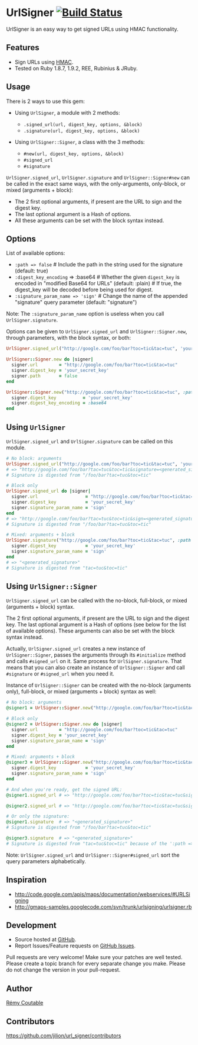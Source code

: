 UrlSigner [![Build Status](http://travis-ci.org/jilion/url_signer.png)](http://travis-ci.org/jilion/url_signer)
=========

UrlSigner is an easy way to get signed URLs using HMAC functionality.

Features
--------

* Sign URLs using [HMAC](http://www.ietf.org/rfc/rfc2104.txt).
* Tested on Ruby 1.8.7, 1.9.2, REE, Rubinius & JRuby.

Usage
-----

There is 2 ways to use this gem:

- Using `UrlSigner`, a module with 2 methods:
  - `.signed_url(url, digest_key, options, &block)`
  - `.signature(url, digest_key, options, &block)`
  
- Using `UrlSigner::Signer`, a class with the 3 methods:
  - `#new(url, digest_key, options, &block)`
  - `#signed_url`
  - `#signature`

`UrlSigner.signed_url`, `UrlSigner.signature` and `UrlSigner::Signer#new` can be called in the exact same ways, with the 
only-arguments, only-block, or mixed (arguments + block):

  - The 2 first optional arguments, if present are the URL to sign and the digest key.
  - The last optional argument is a Hash of options.
  - All these arguments can be set with the block syntax instead.

Options
-------

List of available options:

- `:path => false`                  # Include the path in the string used for the signature (default: true)
- `:digest_key_encoding` => :base64 # Whether the given `digest_key` is encoded in "modified Base64 for URLs" (default: 
:plain)
                                    # If true, the digest_key will be decoded before being used for digest.
- `:signature_param_name => 'sign'` # Change the name of the appended "signature" query parameter (default: 
"signature")

Note: The `:signature_param_name` option is useless when you call `UrlSigner.signature`.

Options can be given to `UrlSigner.signed_url` and `UrlSigner::Signer.new`, through parameters, with the block syntax, or 
both:

```ruby
UrlSigner.signed_url("http://google.com/foo/bar?toc=tic&tac=tuc", 'your_secret_key', :path => false)

UrlSigner::Signer.new do |signer|
  signer.url        = "http://google.com/foo/bar?toc=tic&tac=tuc"
  signer.digest_key = 'your_secret_key'
  signer.path       = false
end

UrlSigner::Signer.new("http://google.com/foo/bar?toc=tic&tac=tuc", :path => false) do |signer|
  signer.digest_key          = 'your_secret_key'
  signer.digest_key_encoding = :base64
end
```

Using `UrlSigner`
-----------------

`UrlSigner.signed_url` and `UrlSigner.signature` can be called on this module.

```ruby
# No block: arguments
UrlSigner.signed_url("http://google.com/foo/bar?toc=tic&tac=tuc", 'your_secret_key', {})
# => "http://google.com/foo/bar?tac=tuc&toc=tic&signature=<generated_signature>"
# Signature is digested from "/foo/bar?tac=tuc&toc=tic"

# Block only
UrlSigner.signed_url do |signer|
  signer.url                  = "http://google.com/foo/bar?toc=tic&tac=tuc"
  signer.digest_key           = 'your_secret_key'
  signer.signature_param_name = 'sign'
end
# => "http://google.com/foo/bar?tac=tuc&toc=tic&sign=<generated_signature>"
# Signature is digested from "/foo/bar?tac=tuc&toc=tic"

# Mixed: arguments + block
UrlSigner.signature("http://google.com/foo/bar?toc=tic&tac=tuc", :path => false) do |signer|
  signer.digest_key           = 'your_secret_key'
  signer.signature_param_name = 'sign'
end
# => "<generated_signature>"
# Signature is digested from "tac=tuc&toc=tic"
```

Using `UrlSigner::Signer`
-----------------

`UrlSigner.signed_url` can be called with the no-block, full-block, or mixed (arguments + block) syntax.

The 2 first optional arguments, if present are the URL to sign and the digest key.
The last optional argument is a Hash of options (see below for the list of available options).
These arguments can also be set with the block syntax instead.

Actually, `UrlSigner.signed_url` creates a new instance of `UrlSigner::Signer`, passes the arguments through its 
`#initialize` method and calls `#signed_url` on it. Same process for `UrlSigner.signature`.
That means that you can also create an instance of `UrlSigner::Signer` and call `#signature` or `#signed_url` when you 
need it.

Instance of `UrlSigner::Signer` can be created with the no-block (arguments only), full-block, or mixed (arguments + 
block) syntax as well:

```ruby
# No block: arguments
@signer1 = UrlSigner::Signer.new("http://google.com/foo/bar?toc=tic&tac=tuc", 'your_secret_key', {})

# Block only
@signer2 = UrlSigner::Signer.new do |signer|
  signer.url        = "http://google.com/foo/bar?toc=tic&tac=tuc"
  signer.digest_key = 'your_secret_key'
  signer.signature_param_name = 'sign'
end

# Mixed: arguments + block
@signer3 = UrlSigner::Signer.new("http://google.com/foo/bar?toc=tic&tac=tuc", :path => false) do |signer|
  signer.digest_key           = 'your_secret_key'
  signer.signature_param_name = 'sign'
end

# And when you're ready, get the signed URL:
@signer1.signed_url # => "http://google.com/foo/bar?toc=tic&tac=tuc&signature=<generated_signature>"

@signer2.signed_url # => "http://google.com/foo/bar?toc=tic&tac=tuc&sign=<generated_signature>"

# Or only the signature:
@signer1.signature  # => "<generated_signature>"
# Signature is digested from "/foo/bar?tac=tuc&toc=tic"

@signer3.signature  # => "<generated_signature>"
# Signature is digested from "tac=tuc&toc=tic" because of the ':path => false' option
```

Note: `UrlSigner.signed_url` and `UrlSigner::Signer#signed_url` sort the query parameters alphabetically.

Inspiration
-----------

- http://code.google.com/apis/maps/documentation/webservices/#URLSigning
- http://gmaps-samples.googlecode.com/svn/trunk/urlsigning/urlsigner.rb

Development
-----------

* Source hosted at [GitHub](https://github.com/jilion/url_signer).
* Report Issues/Feature requests on [GitHub Issues](https://github.com/jilion/url_signer/issues).

Pull requests are very welcome! Make sure your patches are well tested. Please create a topic branch for every separate 
change
you make. Please do not change the version in your pull-request.

Author
------

[Rémy Coutable](https://github.com/rymai)

Contributors
------------

https://github.com/jilion/url_signer/contributors
